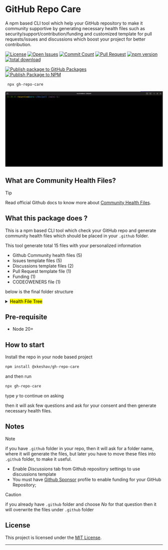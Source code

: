 # GitHub Repo Care

A npm based CLI tool which help your GitHub repository to make it community supportive by generating necessary health files such as security/support/contribution/funding and customized template for pull requests/issues and discussions which boost your project for better contribution.

<!-- Badges -->

[![License][license]][license-link]
[![Open Issues][issues]][issue-link]
[![Commit Count][commits]][commit-link]
[![Pull Request][PR]][pr-link]
[![npm version][npm version]][npm-package]
[![total download][download]][npm-package]

[![Publish package to GitHub Packages](https://github.com/xkeshav/gh-repo-care/actions/workflows/publish.yml/badge.svg)](https://github.com/xkeshav/gh-repo-care/actions/workflows/publish.yml)  
[![Publish Package to NPM](https://github.com/xkeshav/gh-repo-care/actions/workflows/npm-publish.yml/badge.svg)](https://github.com/xkeshav/gh-repo-care/actions/workflows/npm-publish.yml)

<!--  -->

```bash
 npx gh-repo-care
```

![gh-repo-care demo gif](https://github.com/xkeshav/gh-repo-care/blob/main/src/assets/images/output.gif)

## What are Community Health Files?

> [!TIP]
> Read official Github docs to know more about [Community Health Files][community-files].

## What this package does ?

This is a npm based CLI tool which check your GitHub repo and generate community health files which should be placed in your `.github` folder.

This tool generate total 15 files with your personalized information

- Github Community health files (5)
- Issues template files (5)
- Discussions template files (2)
- Pull Request template file (1)
- Funding (1)
- CODEOWENERS file (1)

below is the final folder structure

<details><summary>
  <mark> Health File Tree</mark>
</summary>

```lang-none
./.github
├── CODE_OF_CONDUCT.md
├── CODEOWNERS
├── CONTRIBUTING.md
├── DISCUSSION_TEMPLATE
│   ├── announcements.yml
│   └── ideas.yml
├── FUNDING.yml
├── GOVERNANCE.md
├── ISSUE_TEMPLATE
│   ├── BUG_REPORT.yml
│   ├── config.yml
│   ├── ENHANCEMENT.yml
│   ├── FEATURE_REQUEST.md
│   └── QUESTION.md
├── PULL_REQUEST_TEMPLATE
│   └── PULL_REQUEST_TEMPLATE.md
├── SECURITY.md
└── SUPPORT.md

4 directories, 15 files

```

</details>

## Pre-requisite

- Node 20+

## How to start

Install the repo in your node based project

```sh
npm install @xkeshav/gh-repo-care
```

and then run

```bash
npx gh-repo-care
```

type _y_ to continue on asking

then it will ask few questions and ask for your consent and then generate necessary health files.

## Notes

> [!NOTE]
> if you have `.github` folder in your repo, then it will ask for a folder name, where it will generate the files, but later you have to move these files into `.github` folder, to make it useful.

- Enable _Discussions_ tab from Github repository settings to use discussions template
- You must have [Github Sponsor][github-sponsor] profile to enable funding for your GitHub Repository;

> [!CAUTION]
> if you already have `.github` folder and choose _No_ for that question then it will overwrite the files under `.github` folder

## License

This project is licensed under the [MIT License][license-link].

---

<!-- References -->

[license]: https://badgen.net/github/license/xkeshav/gh-repo-care
[issues]: https://badgen.net/github/open-issues/xkeshav/gh-repo-care
[PR]: https://badgen.net/github/prs/xkeshav/gh-repo-care
[commits]: https://badgen.net/github/commits/xkeshav/gh-repo-care/main?color=green
[npm version]: https://badgen.net/npm/v/@xkeshav/gh-repo-care
[download]: https://badgen.net/npm/dy/@xkeshav/gh-repo-care
[license-link]: https://github.com/xkeshav/gh-repo-care/tree/main?tab=MIT-1-ov-file#readme
[npm-package]: https://www.npmjs.com/package/@xkeshav/gh-repo-care
[commit-link]: https://github.com/xkeshav/gh-repo-care/commits/main/
[issue-link]: https://github.com/xkeshav/gh-repo-care/issues
[pr-link]: https://github.com/xkeshav/gh-repo-care/pulls
[community-files]: https://docs.github.com/en/enterprise-server@3.10/communities/setting-up-your-project-for-healthy-contributions/creating-a-default-community-health-file
[github-sponsor]: https://docs.github.com/en/sponsors/sponsoring-open-source-contributors/sponsoring-an-open-source-contributor-through-github
